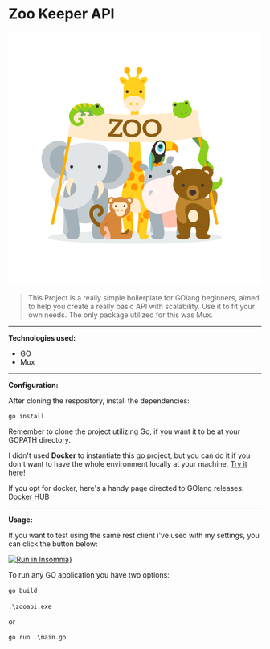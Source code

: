 # Zoo Keeper API
![Zoo Keeper Logo](img/../assets/img/ZooApi-Logo.png)

>This Project is a really simple boilerplate for GOlang beginners, aimed to help you create a really basic API with scalability. Use it to fit your own needs. The only package utilized for this was Mux.
---
**Technologies used:** 

* GO
* Mux

---
**Configuration:**

After cloning the respository, install the dependencies:

```
go install
```

Remember to clone the project utilizing Go, if you want it to be at your GOPATH directory.

I didn't used **Docker** to instantiate this go project, but you can do it if you don't want to have the whole environment locally at your machine, [Try it here!](https://www.docker.com/)

If you opt for docker, here's a handy page directed to GOlang releases: [Docker HUB](https://hub.docker.com/_/golang/)

---
**Usage:**

If you want to test using the same rest client i've used with my settings, you can click the button below:

[![Run in Insomnia}](https://insomnia.rest/images/run.svg)](https://insomnia.rest/run/?label=ZooKeeper%20API&uri=https%3A%2F%2Fraw.githubusercontent.com%2Farthurdiegoo%2FZooApi%2Fmaster%2Fassets%2Frest_client%2FInsomnia_2020-02-23.json)

To run any GO application you have two options: 

```
go build

.\zooapi.exe
```
or
```
go run .\main.go
```
